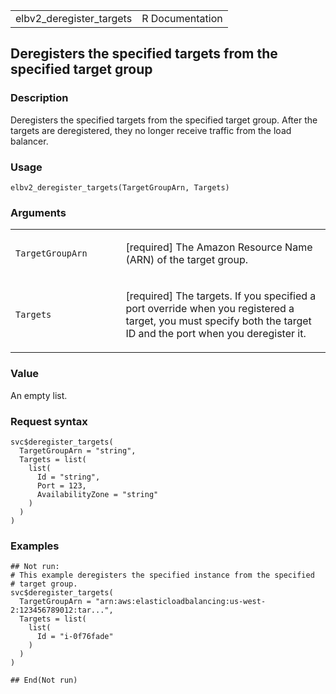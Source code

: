 <table style="width: 100%;">
<tbody>
<tr class="odd">
<td>elbv2_deregister_targets</td>
<td style="text-align: right;">R Documentation</td>
</tr>
</tbody>
</table>

## Deregisters the specified targets from the specified target group

### Description

Deregisters the specified targets from the specified target group. After
the targets are deregistered, they no longer receive traffic from the
load balancer.

### Usage

    elbv2_deregister_targets(TargetGroupArn, Targets)

### Arguments

<table>
<colgroup>
<col style="width: 35%" />
<col style="width: 65%" />
</colgroup>
<tbody>
<tr class="odd">
<td><code
id="elbv2_deregister_targets_:_TargetGroupArn">TargetGroupArn</code></td>
<td><p>[required] The Amazon Resource Name (ARN) of the target
group.</p></td>
</tr>
<tr class="even">
<td><code id="elbv2_deregister_targets_:_Targets">Targets</code></td>
<td><p>[required] The targets. If you specified a port override when you
registered a target, you must specify both the target ID and the port
when you deregister it.</p></td>
</tr>
</tbody>
</table>

### Value

An empty list.

### Request syntax

    svc$deregister_targets(
      TargetGroupArn = "string",
      Targets = list(
        list(
          Id = "string",
          Port = 123,
          AvailabilityZone = "string"
        )
      )
    )

### Examples

    ## Not run: 
    # This example deregisters the specified instance from the specified
    # target group.
    svc$deregister_targets(
      TargetGroupArn = "arn:aws:elasticloadbalancing:us-west-2:123456789012:tar...",
      Targets = list(
        list(
          Id = "i-0f76fade"
        )
      )
    )

    ## End(Not run)
